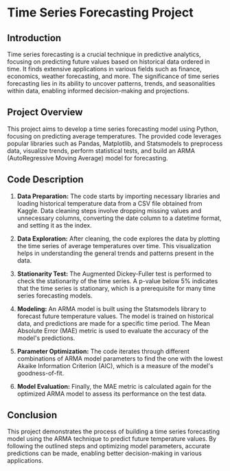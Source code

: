 # Time Series Forecasting Project

## Introduction

Time series forecasting is a crucial technique in predictive analytics, focusing on predicting future values based on historical data ordered in time. It finds extensive applications in various fields such as finance, economics, weather forecasting, and more. The significance of time series forecasting lies in its ability to uncover patterns, trends, and seasonalities within data, enabling informed decision-making and projections.

## Project Overview

This project aims to develop a time series forecasting model using Python, focusing on predicting average temperatures. The provided code leverages popular libraries such as Pandas, Matplotlib, and Statsmodels to preprocess data, visualize trends, perform statistical tests, and build an ARMA (AutoRegressive Moving Average) model for forecasting.

## Code Description

1. **Data Preparation:** The code starts by importing necessary libraries and loading historical temperature data from a CSV file obtained from Kaggle. Data cleaning steps involve dropping missing values and unnecessary columns, converting the date column to a datetime format, and setting it as the index.

2. **Data Exploration:** After cleaning, the code explores the data by plotting the time series of average temperatures over time. This visualization helps in understanding the general trends and patterns present in the data.

3. **Stationarity Test:** The Augmented Dickey-Fuller test is performed to check the stationarity of the time series. A p-value below 5% indicates that the time series is stationary, which is a prerequisite for many time series forecasting models.

4. **Modeling:** An ARMA model is built using the Statsmodels library to forecast future temperature values. The model is trained on historical data, and predictions are made for a specific time period. The Mean Absolute Error (MAE) metric is used to evaluate the accuracy of the model's predictions.

5. **Parameter Optimization:** The code iterates through different combinations of ARMA model parameters to find the one with the lowest Akaike Information Criterion (AIC), which is a measure of the model's goodness-of-fit.

6. **Model Evaluation:** Finally, the MAE metric is calculated again for the optimized ARMA model to assess its performance on the test data.

## Conclusion

This project demonstrates the process of building a time series forecasting model using the ARMA technique to predict future temperature values. By following the outlined steps and optimizing model parameters, accurate predictions can be made, enabling better decision-making in various applications.

